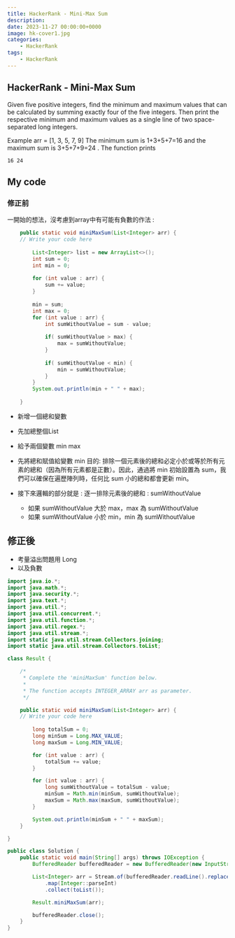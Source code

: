 ```yaml
---
title: HackerRank - Mini-Max Sum
description: 
date: 2023-11-27 00:00:00+0000
image: hk-cover1.jpg
categories:
    - HackerRank
tags:
    - HackerRank
---
```


## HackerRank - Mini-Max Sum

Given five positive integers, find the minimum and maximum values that can be calculated by summing exactly four of the five integers. Then print the respective minimum and maximum values as a single line of two space-separated long integers.

Example
arr = [1, 3, 5, 7, 9]
The minimum sum is 1+3+5+7=16 and the maximum sum is 3+5+7+9=24 . The function prints
```
16 24
```

## My code

### 修正前
一開始的想法，沒考慮到array中有可能有負數的作法 : 
```java
    public static void miniMaxSum(List<Integer> arr) {
    // Write your code here
        
        List<Integer> list = new ArrayList<>();
        int sum = 0;
        int min = 0;
        
        for (int value : arr) {
            sum += value;
        }
        
        min = sum;
        int max = 0;
        for (int value : arr) {
            int sumWithoutValue = sum - value;
               
            if( sumWithoutValue > max) {
                max = sumWithoutValue;
            }
            
            if( sumWithoutValue < min) {
                min = sumWithoutValue;
            }
        }   
        System.out.println(min + " " + max);
        
    }


```
* 新增一個總和變數
* 先加總整個List
* 給予兩個變數 min max
* 先將總和賦值給變數 min
  目的: 排除一個元素後的總和必定小於或等於所有元素的總和（因為所有元素都是正數）。因此，通過將 min 初始設置為 sum，我們可以確保在遍歷陣列時，任何比 sum 小的總和都會更新 min。

* 接下來邏輯的部分就是 : 
  逐一排除元素後的總和 : sumWithoutValue
    - 如果 sumWithoutValue 大於 max，max 為 sumWithoutValue
    - 如果 sumWithoutValue 小於 min，min 為 sumWithoutValue


## 修正後

* 考量溢出問題用 Long
* 以及負數

```java
import java.io.*;
import java.math.*;
import java.security.*;
import java.text.*;
import java.util.*;
import java.util.concurrent.*;
import java.util.function.*;
import java.util.regex.*;
import java.util.stream.*;
import static java.util.stream.Collectors.joining;
import static java.util.stream.Collectors.toList;

class Result {

    /*
     * Complete the 'miniMaxSum' function below.
     *
     * The function accepts INTEGER_ARRAY arr as parameter.
     */

    public static void miniMaxSum(List<Integer> arr) {
    // Write your code here
        
        long totalSum = 0;
        long minSum = Long.MAX_VALUE;
        long maxSum = Long.MIN_VALUE;

        for (int value : arr) {
            totalSum += value;
        }

        for (int value : arr) {
            long sumWithoutValue = totalSum - value;
            minSum = Math.min(minSum, sumWithoutValue);
            maxSum = Math.max(maxSum, sumWithoutValue);
        }

        System.out.println(minSum + " " + maxSum);
    }

}

public class Solution {
    public static void main(String[] args) throws IOException {
        BufferedReader bufferedReader = new BufferedReader(new InputStreamReader(System.in));

        List<Integer> arr = Stream.of(bufferedReader.readLine().replaceAll("\\s+$", "").split(" "))
            .map(Integer::parseInt)
            .collect(toList());

        Result.miniMaxSum(arr);

        bufferedReader.close();
    }
}

```